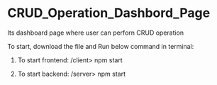 # CRUD_Operation_Dashbord_Page
Its dashboard page where user can perforn CRUD operation

To start, download the file and Run below command in terminal:
1. To start frontend:
/client> npm start

2. To start backend:
/server> npm start
